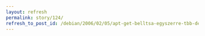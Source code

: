 ```yaml
---
layout: refresh
permalink: story/124/
refresh_to_post_id: /debian/2006/02/05/apt-get-belltsa-egyszerre-tbb-debian-repozitory-hozzfrshez
---
```

